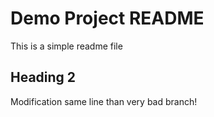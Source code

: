 # Demo Project README

This is a simple readme file

## Heading 2

Modification same line than very bad branch!